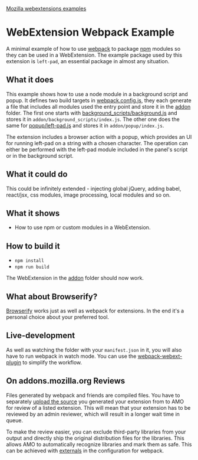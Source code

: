 [Mozilla webextensions examples](https://github.com/mdn/webextensions-examples)

# WebExtension Webpack Example
A minimal example of how to use [webpack](https://webpack.github.io) to package
[npm](https://npmjs.com) modules so they can be used in a WebExtension.
The example package used by this extension is `left-pad`, an essential package
in almost any situation.

## What it does
This example shows how to use a node module in a background script and popup.
It defines two build targets in [webpack.config.js](webpack.config.js), they each
generate a file that includes all modules used the entry point and store it in
the [addon](addon/) folder. The first one starts with [background_scripts/background.js](background_scripts/background.js)
and stores it in `addon/background_scripts/index.js`. The other one does the
same for [popup/left-pad.js](popup/left-pad.js) and stores it in `addon/popup/index.js`.

The extension includes a browser action with a popup, which provides an UI for
running left-pad on a string with a chosen character. The operation can either be
performed with the left-pad module included in the panel's script or in the
background script.

## What it could do
This could be infinitely extended - injecting global jQuery, adding babel,
react/jsx, css modules, image processing, local modules and so on.

## What it shows

 - How to use npm or custom modules in a WebExtension.

## How to build it

 - `npm install`
 - `npm run build`

The WebExtension in the [addon](addon/) folder should now work.

## What about Browserify?
[Browserify](http://browserify.org/) works just as well as webpack for extensions. In the end it's a
personal choice about your preferred tool.

## Live-development
As well as watching the folder with your `manifest.json` in it, you will also
have to run webpack in watch mode. You can use the
[webpack-webext-plugin](https://github.com/rpl/webpack-webext-plugin) to simplify the workflow.

## On addons.mozilla.org Reviews
Files generated by webpack and friends are compiled files. You have to separately [upload the source](https://developer.mozilla.org/en-US/Add-ons/AMO/Policy/Reviews#Source_Code_Submission) you generated your extension from to AMO for review of a listed extension. This will mean that your extension has to be reviewed by an admin reviewer, which will result in a longer wait time in queue.

To make the review easier, you can exclude third-party libraries from your output and directly ship the original distribution files for the libraries. This allows AMO to automatically recognize libraries and mark them as safe. This can be achieved with [externals](https://webpack.js.org/configuration/externals/) in the configuration for webpack.
